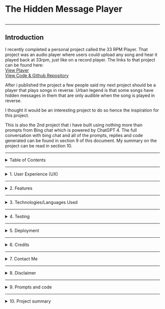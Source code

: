 # **The Hidden Message Player** #
![]()

<hr>

## **Introduction** ##
I recently completed a personal project called the 33 RPM Player. That project was an audio player where users could upload any song and hear it played back at 33rpm, just like on a record player. The links to that project can be found here:<br>
[View Player](https://smcgdub.github.io/the_33rpm_player/)<br>
[View Code & Github Repository](https://github.com/smcgdub/the_33rpm_player) 

After i published the project a few people said my next project should be a player that plays songs in reverse. Urban legend is that some songs have hidden messages in them that are only audible when the song is played in reverse. 

I thought it would be an interesting project to do so hence the inspiration for this project. 

This is also the 2nd project that i have built using nothing more than prompts from Bing chat which is powered by ChatGPT 4. The full conversation with bing chat and all of the prompts, replies and code generated can be found in section 9 of this document. My summary on the project can be read in section 10.
<hr>

<details>
<summary>Table of Contents</summary>
<br>

## **1. User Experience (UX)** ##
* 1.1 Target audience
* 1.2 Visitor goals
* 1.3 User stories
* 1.4 Design choices

## **2. Features** ##
* 2.1 The Dropzone
* 2.2 Upload File
* 2.3 Play Button
* 2.4 Pause Button
* 2.5 Progress Bar
* 2.6 Song Duration
* 2.7 Song Name
* 2.8 Warning Message

## **3. Technologies/Languages Used** ##
* 3.1 ChatGPT via Bing
* 3.2 VSCode
* 3.3 HTML5
* 3.4 CSS
* 3.5 JavaScript
* 3.6 Favicon Generator 

## **4. Testing** ##
* 4.1 See [testing.md](testing.md) document 

## **5. Deployment** ##
* 5.1 Deployment
* 5.2 Cloning
* 5.3 Cloning Desktop

## **6. Credits** ##
* 6.1 Code 

## **7. Contact Me** ##
* 7.1 LinkedIn

## **8. Disclaimer** ##
* 8.1 Disclaimer on project

## **9. Prompts and code** ##
* 9.1 Prompts and code

## **10. Project summary** ##
* My summary on the project

</details>
<hr>

<details>
<summary>1. User Experience (UX)</summary>
<br>

### **1.1 - Target Audience** ###

Anyone who wishes to hear one of their favourite songs played in reverse to hear any potential hidden messages.

### **1.2 - Visitor goals** ###

As a visitor to The Hidden Message Player I want to be able to upload a song and hear it played in reverse.

### **1.3 - User Stories** ###

**As a visitor to The Hidden Message Player want/expect/need:**

1. A simple user interface that is easy to navigate.
2. To be able to upload a song and hear it played in reverse.
3. To be able to play and pause the song.
4. To be able to see the progress of the song as it plays
5. To be able to see the duration of the song with a timer.
6. To be able to see the name of the song that is playing.
7. To be able to see an error message if i try to upload a file that is not an audio file.

### **1.4 - Design Choices** ###

As i made this project completely using prompts in Bing chat i decided i would not make any design choices in advance and decide on the design choices as i go. 

**COLOURS**

I would prompt Bing chat with different requests as the project progressed and see what colour schemes the chat bot could come up with as we went through the CSS part of the project.

</details>

<hr>

<details>
<summary>2. Features</summary>
<br>

### **2.1 - The Dropzone** ###

The clearly marked drop zone is where desktop users must drag the audio file so it will load and start playing for them in reverse.

### **2.2 - Upload file** ###

For mobile users who don't have drag and drop functionality, they can click on the upload file button and select the audio file they wish to listen to in reverse.

### **2.3 - The play button** ###

Users will be able to press play if they have paused the song to resume it playing for them at the point they paused it. 

### **2.4 - The pause button** ###

Users will be able to pause the song at any point by pressing the pause button. .

### **2.5 - Progress bar** ###

As the song plays a progress bar will be shown to the user so they can see how far through the song they are. Users can also click on the progress bar to jump to any point in the song. 

### **2.6 - Song duration** ###

The duration of the song will be displayed to the user so they can see how long the song that is currently playing is. This will be displayed as in a 0:00 format.

### **2.7 - Song name** ###

The name of the song that is currently playing will be displayed on screen to the user so they can see what song is currently playing.

### **2.6 - Warning message** ###

If the user tries to upload a file that is not an audio file they will be presented with an error message.

</details>
<hr>

<details>
<summary>3. Technologies/Languages Used</summary>
<br>

* 3.1 - ChatGPT via Bing
* 3.2 - VSCode
* 3.3 - HTML5
* 3.4 - CSS
* 3.5 - JavaScript
* 3.6 - Favicon

</details>
<hr>

<details>
<summary>4. Testing</summary>
<br>

Testing information can be found in the [testing.md](testing.md) file

</details>
<hr>

<details>
<summary>5. Deployment</summary>
<br>

### **5.1 Deployment** ###

To deploy the site on Github i undertook the following steps:

1. Navigated to my profile page on Github
2. Selected this project from the repositories
3. Clicked on settings
4. Scroll down to the Github pages section
5. Click where is says source and in the dropdown menu select master
6. Click save

You will then receive a confirmation saying the page has been published and also be provided with the link where people can view your site.

The link to view the published site for this project can be found by clicking [Here]()

<hr>

### **5.2 Cloning** ###

You can clone the projects repository to your local computer by following the steps below:

Cloning a repository using the command line

1. On github navigate to the project repository. The link can be found here: 
2. Click on the button that says < >code
3. From the menu select HTTPS
4. Click on the clipboard icon on the right hand side of the URL
5. Open the terminal in your IDE
6. Change the current working directory to the location where you want the cloned directory.
7. In terminal type `git clone` and then paste the URL you copied earlier: 
8. Press Enter to create your local clone

<hr>

### **5.3 Cloning Desktop** ###

You can also clone the project using Github Desktop. To do this you can do the following:

1. Download Github Desktop if you do not already have it installed. The link can be found here: [GitHub Desktop](https://desktop.github.com/)
2. Sign in to GitHub and GitHub Desktop before you start to clone.
3. On github navigate to the project repository. The link can be found here: 
4. Click on the tab that says <>code
5. Click open with GitHub Desktop to clone and open the repository with GitHub Desktop.
6. Click Choose... and, using the Finder window, navigate to a local path where you want to clone the repository
7. Click clone

</details>
<hr>

<details>
<summary>6. Credits</summary>
<br>

### **6.1 Code** ###

All of the code for the project was generated using Bing chat powered by ChatGPT. I made only a handful of adjustments to the code myself. 

</details>

<hr>

<details>
<summary>7. Contact Me</summary>
<br>

If you wish to contact me you can do so on LinkedIn. My profile can be found here: [My LinkedIn](https://www.linkedin.com/in/stephenmcgovern01/)<br>

</details>
<hr>

<details>
<summary>8. Disclaimer</summary>
<br>

This website and all of its content was generated strictly for educational purposes only. There is no monetization of this website.

</details>

<hr>

<details>
<summary>9. Prompts and code</summary>
<br>

Below you can see the entire conversation i had with Bing chat to build this project. The prompts i asked and the responses Bing chat gave me. 

<hr>

<strong>Prompt 1:</strong><br> 

<strong>Response</strong><br> 


</details>
<hr>

<details>
<summary>10. Project summary</summary>
<br>

<strong>Functionality</strong><br>

<strong>Design and aesthetics</strong><br>


<strong>Development time</strong><br>

<strong>Code summary</strong><br>
<strong>HTML:</strong> <br>
<strong>CSS:</strong> <br>
<strong>Javascript:</strong> <br>
<strong>Total lines of code:</strong> 

<strong>Final thoughts</strong><br>
</details>

